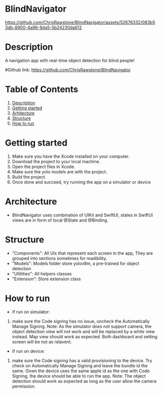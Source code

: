 
# BlindNavigator

https://github.com/ChrisRawstone/BlindNavigator/assets/52676332/083b53db-8900-4a96-9da5-5b24230da612





# Description
A navigation app with real-time object detection for blind people! 

#Github link: https://github.com/ChrisRawstone/BlindNavigator

# Table of Contents
1. [Description](#description)
2. [Getting started](#getting-started)
3. [Arhitecture](#arhitecture)
4. [Structure](#structure)
5. [How to run](#How-to-run)



# Getting started

1. Make sure you have the Xcode installed on your computer.
2. Download the project to your local machine.
3. Open the project files in Xcode.
4. Make sure the yolo models are with the project.
5. Build the project.
6. Once done and succeed, try running the app on a simulator or device


# Architecture
* BlindNavigator uses combination of UIKit and SwiftUI, states in SwiftUI views are in form of local @State and @Binding. 

# Structure 
* "Components": All UIs that represent each screen in the app, They are grouped into sections sometimes for readibility. 
* "Models": Models folder store yolov8m, a pre-trained for object detection 
* "Ultilities": All helpers classes
* "Extension": Store extension class

# How to run 
* If run on simulator:
 1. make sure the Code signing has no issue, uncheck the Automatically Manage Signing. 
 Note: As the simulator does not support camera, the object detection view will not work and will be replaced by a white view instead. Map view should work as expected. Both dashboard and setting screen will be not as relavent.
 
 * If run on device:
 1. make sure the Code signing has a valid provisioning to the device. Try check on Automatically Manage Signing and leave the bundle id the same. Given the device uses the same apple id as the one with Code Signing, the device should be able to run the app.
 Note: The object detection should work as expected as long as the user allow the camera permission.
 
 
